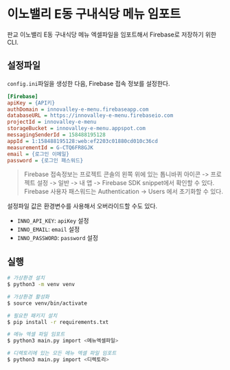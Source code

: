 # 이노밸리 E동 구내식당 메뉴 임포트

판교 이노밸리 E동 구내식당 메뉴 엑셀파일을 임포트해서 Firebase로 저장하기 위한 CLI.

## 설정파일
`config.ini`파일을 생성한 다음, Firebase 접속 정보를 설정한다.

```ini
[Firebase]
apiKey = {API키}
authDomain = innovalley-e-menu.firebaseapp.com
databaseURL = https://innovalley-e-menu.firebaseio.com
projectId = innovalley-e-menu
storageBucket = innovalley-e-menu.appspot.com
messagingSenderId = 158488195128
appId = 1:158488195128:web:ef2203c01880cd010c36cd
measurementId = G-CTQ6FR8GJK
email = {로그인 이메일}
password = {로그인 패스워드}
```

> Firebase 접속정보는 프로젝트 콘솔의 왼쪽 위에 있는 톱니바퀴 아이콘 -> 프로젝트 설정 -> 일반 -> 내 앱 -> Firebase SDK snippet에서 확인할 수 있다.
> Firebase 사용자 패스워드는 Authentication -> Users 에서 초기화할 수 있다.

설정파일 값은 환경변수를 사용해서 오버라이드할 수도 있다.
* `INNO_API_KEY`: `apiKey` 설정
* `INNO_EMAIL`: `email` 설정
* `INNO_PASSWORD`: `password` 설정

## 실행
```bash
# 가상환경 설치
$ python3 -m venv venv

# 가상환경 활성화
$ source venv/bin/activate

# 필요한 패키지 설치
$ pip install -r requirements.txt

# 메뉴 엑셀 파일 임포트
$ python3 main.py import <메뉴엑셀파일>

# 디렉토리에 있는 모든 메뉴 엑셀 파일 임포트
$ python3 main.py import <디렉토리>
```
